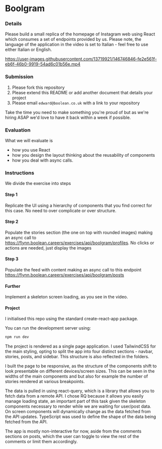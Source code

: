 # Boolgram

### Details

Please build a small replica of the homepage of Instagram web using React which consumes a set of endpoints provided by us. Please note, the language of the application in the video is set to Italian - feel free to use either Italian or English.

https://user-images.githubusercontent.com/13719921/146746846-fe2e561f-eb6f-46b0-9919-54ad6c01b56e.mp4

### Submission

1. Please fork this repository
2. Please extend this README or add another document that details your project
3. Please email `edward@boolean.co.uk` with a link to your repository

Take the time you need to make something you're proud of but as we're hiring ASAP we'd love to have it back within a week if possible.

### Evaluation

What we will evaluate is

- how you use React
- how you design the layout thinking about the reusability of components
- how you deal with async calls.

### Instructions

We divide the exercise into steps

#### Step 1

Replicate the UI using a hierarchy of components that you find correct for this case. No need to over complicate or over structure.

#### Step 2

Populate the stories section (the one on top with rounded images) making an async call to https://flynn.boolean.careers/exercises/api/boolgram/profiles. No clicks or actions are needed, just display the images

#### Step 3

Populate the feed with content making an async call to this endpoint https://flynn.boolean.careers/exercises/api/boolgram/posts

#### Further

Implement a skeleton screen loading, as you see in the video.

#### Project

I initialised this repo using the standard create-react-app package.

You can run the development server using:

```bash
npm run dev
```

The project is rendered as a single page application. I used TailwindCSS for the main styling, opting to split the app into four distinct sections - navbar, stories, posts, and sidebar. This structure is also reflected in the folders.

I built the page to be responsive, as the structure of the components shift to look presentable on different devices/screen sizes. This can be seen in the widths of the main components and but also for example the number of stories rendered at various breakpoints.

The data is pulled in using react-query, which is a library that allows you to fetch data from a remote API. I chose RQ because it allows you easily manage loading state, an important part of this task given the skeleton components necessary to render while we are waiting for user/post data. On screen components will dynamically change as the data fetched from the API updates. TypeScript was used to define the shape of the data being fetched from the API.

The app is mostly non-interactive for now, aside from the comments sections on posts, which the user can toggle to view the rest of the comments or limit them accordingly.
